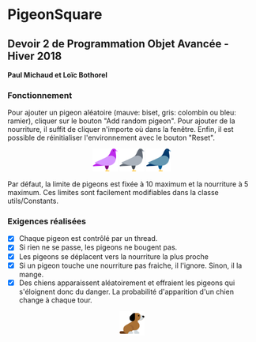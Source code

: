# PigeonSquare

<h2>Devoir 2 de Programmation Objet Avancée - Hiver 2018</h2>
<b>Paul Michaud et Loïc Bothorel</b>

<h3>Fonctionnement</h3>

Pour ajouter un pigeon aléatoire (mauve: biset, gris: colombin ou bleu: ramier), cliquer sur le bouton "Add random pigeon". Pour ajouter de la nourriture, il suffit de cliquer n'importe où dans la fenêtre. Enfin, il est possible de réinitialiser l'environnement avec le bouton "Reset". 

<p align="center">
  <img src="assets/biset.png" width="50"/>
  <img src="assets/colombin.png" width="50"/>
  <img src="assets/ramier.png" width="50"/>
</p>

Par défaut, la limite de pigeons est fixée à 10 maximum et la nourriture à 5 maximum. Ces limites sont facilement modifiables dans la classe utils/Constants.

<h3>Exigences réalisées</h3>

- [x] Chaque pigeon est contrôlé par un thread.
- [x] Si rien ne se passe, les pigeons ne bougent pas.
- [x] Les pigeons se déplacent vers la nourriture la plus proche
- [x] Si un pigeon touche une nourriture pas fraiche, il l'ignore. Sinon, il la mange.
- [x] Des chiens apparaissent aléatoirement et effraient les pigeons qui s'éloignent donc du danger. La probabilité d'apparition d'un chien change à chaque tour.
<p align="center">
  <img src="assets/dog.png" width="50"/>
</p>
